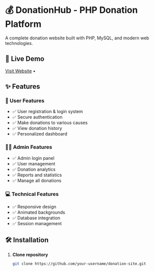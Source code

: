 # 💰 DonationHub - PHP Donation Platform

A complete donation website built with PHP, MySQL, and modern web technologies.

## 🚀 Live Demo
[Visit Website]([http://your-ec2-ip](http://54.89.175.64/login.php)) • 

## ✨ Features

### 👤 User Features
- ✅ User registration & login system
- ✅ Secure authentication
- ✅ Make donations to various causes
- ✅ View donation history
- ✅ Personalized dashboard

### 👨‍💼 Admin Features  
- ✅ Admin login panel
- ✅ User management
- ✅ Donation analytics
- ✅ Reports and statistics
- ✅ Manage all donations

### 💻 Technical Features
- ✅ Responsive design
- ✅ Animated backgrounds
- ✅ Database integration
- ✅ Session management

## 🛠️ Installation

1. **Clone repository**
   ```bash
   git clone https://github.com/your-username/donation-site.git
